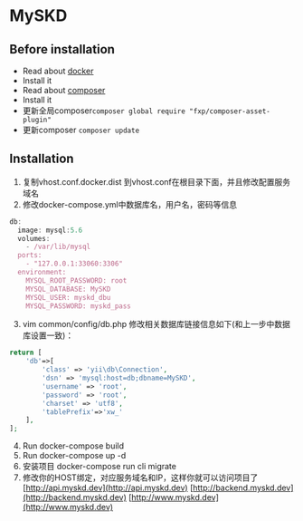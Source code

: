 # MySKD

## Before installation

* Read about [docker](https://www.docker.com)
* Install it
* Read about [composer](http://community.dev.croy.cn)
* Install it
* 更新全局composer`composer global require "fxp/composer-asset-plugin"`
* 更新composer `composer update `

## Installation

1. 复制vhost.conf.docker.dist 到vhost.conf在根目录下面，并且修改配置服务域名
2. 修改docker-compose.yml中数据库名，用户名，密码等信息
```javascript
db:
  image: mysql:5.6
  volumes:
    - /var/lib/mysql
  ports:
    - "127.0.0.1:33060:3306"
  environment:
    MYSQL_ROOT_PASSWORD: root
    MYSQL_DATABASE: MySKD
    MYSQL_USER: myskd_dbu
    MYSQL_PASSWORD: myskd_pass
```
3. vim common/config/db.php 修改相关数据库链接信息如下(和上一步中数据库设置一致)：
```php
return [
    'db'=>[
        'class' => 'yii\db\Connection',
        'dsn' => 'mysql:host=db;dbname=MySKD',
        'username' => 'root',
        'password' => 'root',
        'charset' => 'utf8',
        'tablePrefix'=>'xw_'
    ],
];
```
4. Run docker-compose build
5. Run docker-compose up -d
6. 安装项目 docker-compose run cli migrate
7. 修改你的HOST绑定，对应服务域名和IP，这样你就可以访问项目了
  [http://api.myskd.dev](http://api.myskd.dev) 
  [http://backend.myskd.dev](http://backend.myskd.dev)
  [http://www.myskd.dev](http://www.myskd.dev)